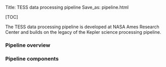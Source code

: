 Title: TESS data processing pipeline
Save_as: pipeline.html

[TOC]

The TESS data processing pipeline is developed at NASA Ames Research Center and builds on the legacy of the Kepler science processing pipeline.

### Pipeline overview


### Pipeline components
